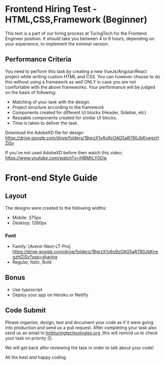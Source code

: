 # Frontend Hiring Test - HTML,CSS,Framework (Beginner)

This test is a part of our hiring process at TuringTech for the Frontend Engineer position. It should take you between 4 to 6 hours, depending on your experience, to implement the minimal version.

## Performance Criteria

You need to perform this task by creating a new VueJs/Angular/React project while writing custom HTML and CSS. You can however choose to do this without using a framework as well ONLY in case you are not comfortable with the above frameworks. Your performance will be judged on the basis of following:

- Matching of your task with the design.
- Project structure according to the framework
- Components created for different UI blocks (Header, Sidebar, etc)
- Reusable components created for similar UI blocks.
- Time is taken to deliver the task.

Download the AdobeXD file for design:
https://drive.google.com/drive/folders/1BgrzX1v6o9zOAG5aR780JbKnegzHZiSv

If you've not used AdobeXD before then watch this video:
https://www.youtube.com/watch?v=jHBMjjLY0Dw

# Front-end Style Guide

## Layout

The designs were created to the following widths:

- Mobile: 375px
- Desktop: 1280px

### Font

- Family: [Avenir-Next-LT-Pro] https://drive.google.com/drive/folders/1BgrzX1v6o9zOAG5aR780JbKnegzHZiSv?usp=sharing
- Regular, Italic, Bold


## Bonus

- Use typescript
- Deploy your app on Heroku or Netlify


## Code Submit
Please organize, design, test and document your code as if it were going into production and send us a pull request. After completing your task also send us an email to hr@turingtechnologies.org ,this will remind us to check your task on priority :upside_down_face:. 

We will get back after reviewing the task in order to talk about your code! 

All the best and happy coding.
